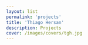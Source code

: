 ```yaml
---
layout: list
permalink: 'projects'
title: 'Thiago Hersan'
description: Projects
cover: /images/covers/tgh.jpg
---
```

